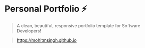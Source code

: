 # Personal Portfolio ⚡️ 
> A clean, beautiful, responsive portfolio template for Software Developers!

> https://mohitmsingh.github.io

